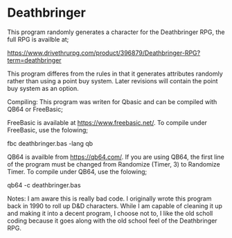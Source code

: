 # Deathbringer

This program randomly generates a character for the Deathbringer RPG, the full RPG is availble at;

https://www.drivethrurpg.com/product/396879/Deathbringer-RPG?term=deathbringer

This program differes from the rules in that it generates attributes randomly rather than using a point buy system. Later revisions will contain the point buy system as an option.

Compiling:
This program was writen for Qbasic and can be compiled with QB64 or FreeBasic;

FreeBasic is available at https://www.freebasic.net/. To compile under FreeBasic, use the folowing;

fbc deathbringer.bas -lang qb

QB64 is availble from https://qb64.com/. If you are using QB64, the first line of the program must be changed from Randomize (Timer, 3) to Randomize Timer. To compile under QB64, use the folowing;

qb64 -c deathbringer.bas

Notes:
I am aware this is really bad code. I originally wrote this program back in 1990 to roll up D&D characters. While I am capable of cleaning it up and making it into a decent program, I choose not to, I like the old scholl coding because it goes along with the old school feel of the Deathbringer RPG.
